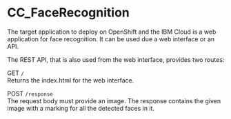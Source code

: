 # CC_FaceRecognition

The target application to deploy on OpenShift and the IBM Cloud is a web application for face recognition. It can be
used due a web interface or an API.

The REST API, that is also used from the web interface, provides two routes:

GET `/` <br />
Returns the index.html for the web interface.

POST `/response` <br />
The request body must provide an image. The response contains the given image with a marking for all the detected faces
in it.
